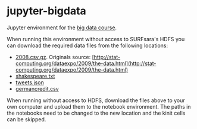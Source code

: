 # jupyter-bigdata

Jupyter environment for the [big data course][1].

When running this environment without access to SURFsara's HDFS you can download the required data files from the following locations: 

* [2008.csv.gz](http://beehub.nl/surfsara-hadoop/public/2008.csv.gz). Originals source: [http://stat-computing.org/dataexpo/2009/the-data.html](http://stat-computing.org/dataexpo/2009/the-data.html)
* [shakespeare.txt](http://beehub.nl/surfsara-hadoop/public/shakespeare.txt)
* [tweets.json](http://beehub.nl/surfsara-hadoop/public/tweets.json)
* [germancredit.csv](http://beehub.nl/surfsara-hadoop/public/germancredit.csv)

When running without access to HDFS, download the files above to your own computer and upload them to the notebook environment. The paths in the notebooks need to be changed to the new location and the kinit cells can be skipped. 

[1]: http://hpc.uva.nl/Workshops/article/107/8-Data-intensive-Computing-with-Spark-Hadoop
